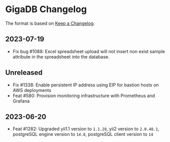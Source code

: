 # GigaDB Changelog

The format is based on [Keep a Changelog](https://keepachangelog.com/en/1.0.0/).

## 2023-07-19

- Fix bug #1088: Excel spreadsheet upload will not insert non exist sample attribute in the spreadsheet into the database.

## Unreleased

- Fix #1338: Enable persistent IP address using EIP for bastion hosts on AWS deployments
- Feat #580: Provision monitoring infrastructure with Prometheus and Grafana

## 2023-06-20

- Feat #1282: Upgraded yii1.1 version to `1.1.28`, yii2 version to `2.0.48.1`, postgreSQL engine version to `14.8`, postgreSQL client version to `14`